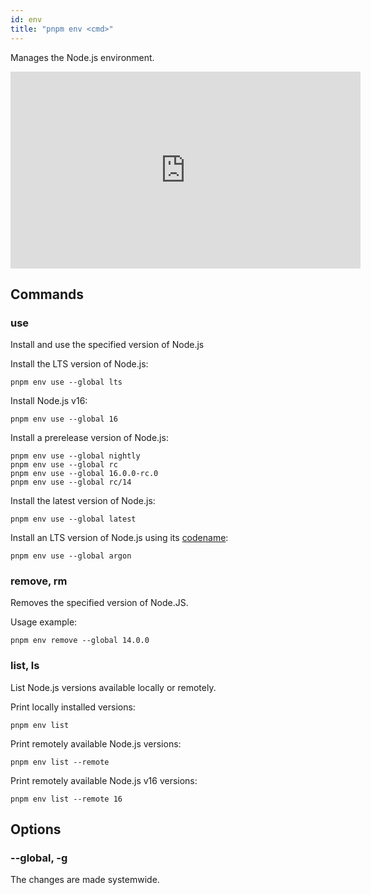 ```yaml
---
id: env
title: "pnpm env <cmd>"
---
```


Manages the Node.js environment.

<iframe width="560" height="315" src="https://www.youtube-nocookie.com/embed/84-MzN_0Cng" title="The pnpm patch command demo" frameborder="0" allow="accelerometer; autoplay; clipboard-write; encrypted-media; gyroscope; picture-in-picture" allowfullscreen></iframe>

## Commands

### use

Install and use the specified version of Node.js

Install the LTS version of Node.js:

```
pnpm env use --global lts
```

Install Node.js v16:

```
pnpm env use --global 16
```

Install a prerelease version of Node.js:

```
pnpm env use --global nightly
pnpm env use --global rc
pnpm env use --global 16.0.0-rc.0
pnpm env use --global rc/14
```

Install the latest version of Node.js:

```
pnpm env use --global latest
```

Install an LTS version of Node.js using its [codename]:

```
pnpm env use --global argon
```

[codename]: https://github.com/nodejs/Release/blob/main/CODENAMES.md

### remove, rm

Removes the specified version of Node.JS.

Usage example:

```
pnpm env remove --global 14.0.0
```

### list, ls

List Node.js versions available locally or remotely.

Print locally installed versions:

```
pnpm env list
```

Print remotely available Node.js versions:

```
pnpm env list --remote
```

Print remotely available Node.js v16 versions:

```
pnpm env list --remote 16
```

## Options

### --global, -g

The changes are made systemwide.

